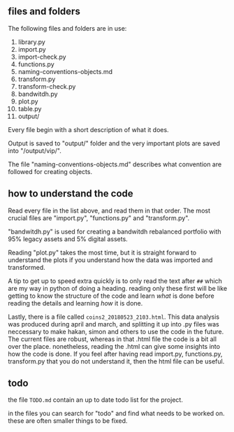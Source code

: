 ## files and folders

The following files and folders are in use:

1. library.py
1. import.py
1. import-check.py
1. functions.py
1. naming-conventions-objects.md
1. transform.py
1. transform-check.py
1. bandwitdh.py
1. plot.py
1. table.py
1. output/


Every file begin with a short description of what it does.

Output is saved to "output/" folder and the very important plots are saved into "/output/vip/".

The file "naming-conventions-objects.md" describes what convention are followed for creating objects.


## how to understand the code

Read every file in the list above, and read them in that order. The most crucial files are "import.py", "functions.py" and "transform.py".

"bandwitdh.py" is used for creating a bandwitdh rebalanced portfolio with 95% legacy assets and 5% digital assets.

Reading "plot.py" takes the most time, but it is straight forward to understand the plots if you understand how the data was imported and transformed.

A tip to get up to speed extra quickly is to only read the text after `##` which are my way in python of doing a heading. reading only these first will be like getting to know the structure of the code and learn _what_ is done before reading the details and learning _how_ it is done.

Lastly, there is a file called `coins2_20180523_2103.html`. This data analysis was produced during april and march, and splitting it up into .py files was neccessary to make hakan, simon and others to use the code in the future. The current files are robust, whereas in that .html file the code is a bit all over the place. nonetheless, reading the .html can give some insights into how the code is done. If you feel after having read import.py, functions.py, transform.py that you do not understand it, then the html file can be useful.

## todo

the file `TODO.md` contain an up to date todo list for the project.

in the files you can search for "todo" and find what needs to be worked on. these are often smaller things to be fixed. 
